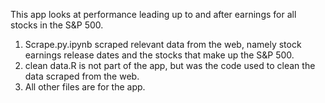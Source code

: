 This app looks at performance leading up to and after earnings for all stocks in the S&P 500.

1. Scrape.py.ipynb scraped relevant data from the web, namely stock earnings release dates and the stocks
that make up the S&P 500.
2. clean data.R is not part of the app, but was the code used to clean the data scraped from the web.
3. All other files are for the app.